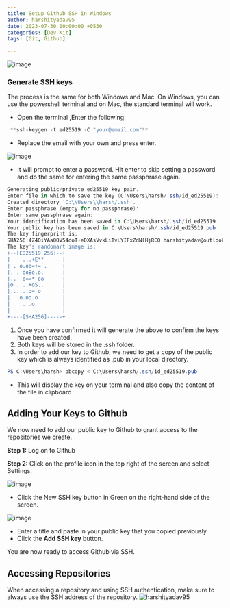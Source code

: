 ```yaml
---
title: Setup Github SSH in Windows
author: harshityadav95
date: 2023-07-30 00:00:00 +0530
categories: [Dev Kit]
tags: [Git, Github]

---
```



![image](https://github.com/harshityadav95/harshityadav95.github.io/assets/14792490/e103410f-fe64-4d92-99d2-e8c51396b73d)


### Generate SSH keys

The process is the same for both Windows and Mac. On Windows, you can use the powershell terminal and on Mac, the standard terminal will work.

- Open the terminal ,Enter the following:

```powershell
 **ssh-keygen -t ed25519 -C "your@email.com"**
```

- Replace the email with your own and press enter.

![image](https://github.com/harshityadav95/harshityadav95.github.io/assets/14792490/80e5d693-2f9b-4a5a-a396-a69c48b215fe)


- It will prompt to enter a password. Hit enter to skip setting a password and do the same for entering the same passphrase again.

```powershell
Generating public/private ed25519 key pair.
Enter file in which to save the key (C:\Users\harsh/.ssh/id_ed25519):
Created directory 'C:\\Users\\harsh/.ssh'.
Enter passphrase (empty for no passphrase):
Enter same passphrase again:
Your identification has been saved in C:\Users\harsh/.ssh/id_ed25519
Your public key has been saved in C:\Users\harsh/.ssh/id_ed25519.pub
The key fingerprint is:
SHA256:4Z4OiYAa0OV54doT+eDXAsVvkLiTvLYIFxZdNlHjRCQ harshityadav@outlook.com
The key's randomart image is:
+--[ED25519 256]--+
|    ...+E**      |
| . o.oo=+= .     |
|. . ooBo.o.      |
|..  o==* oo      |
|o ....+oS..      |
|......o= o       |
|.  o.oo.o        |
|    . .o         |
|        .        |
+----[SHA256]-----+
```

1. Once you have confirmed it will generate the above to confirm the keys have been created.
2. Both keys will be stored in the .ssh folder.
3. In order to add our key to Github, we need to get a copy of the public key which is always identified as .pub in your local directory.

```powershell
PS C:\Users\harsh> pbcopy < C:\Users\harsh/.ssh/id_ed25519.pub
```

- This will display the key on your terminal and also copy the content of the file in clipboard

## Adding Your Keys to Github

We now need to add our public key to Github to grant access to the repositories we create.

**Step 1:** Log on to Github

**Step 2:** Click on the profile icon in the top right of the screen and select Settings.

![image](https://github.com/harshityadav95/harshityadav95.github.io/assets/14792490/977eb7dc-eb90-421f-bd7b-e81e455fa34e)


- Click the New SSH key button in Green on the right-hand side of the screen.

![image](https://github.com/harshityadav95/harshityadav95.github.io/assets/14792490/aaa9c4f1-6a1b-4a1e-a3b8-5236fddf3fb0)


- Enter a title and paste in your public key that you copied previously.
- Click the **Add SSH key** button.

You are now ready to access Github via SSH.

## Accessing Repositories

When accessing a repository and using SSH authentication, make sure to always use the SSH address of the repository.
![harshityadav95](https://github.com/harshityadav95/harshityadav95.github.io/assets/14792490/8facebb1-87db-47cb-8773-a1e12f140fca)



